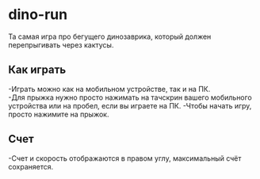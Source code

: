 # dino-run

Та самая игра про бегущего динозаврика, который должен перепрыгивать через кактусы.

## Как играть

-Играть можно как на мобильном устройстве, так и на ПК.  
-Для прыжка нужно просто нажимать на тачскрин вашего мобильного устройства или на пробел, если вы играете на ПК.
-Чтобы начать игру, просто нажимите на прыжок.

## Счет

-Счет и скорость отображаются в правом углу, максимальный счёт сохраняется.
